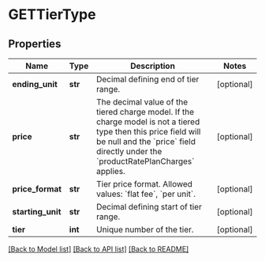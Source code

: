 # GETTierType

## Properties
Name | Type | Description | Notes
------------ | ------------- | ------------- | -------------
**ending_unit** | **str** | Decimal defining end of tier range.  | [optional] 
**price** | **str** | The decimal value of the tiered charge model. If the charge model is not a tiered type then this price field will be null and the &#x60;price&#x60; field directly under the &#x60;productRatePlanCharges&#x60; applies.  | [optional] 
**price_format** | **str** | Tier price format. Allowed values: &#x60;flat fee&#x60;, &#x60;per unit&#x60;.  | [optional] 
**starting_unit** | **str** | Decimal defining start of tier range.  | [optional] 
**tier** | **int** | Unique number of the tier.  | [optional] 

[[Back to Model list]](../README.md#documentation-for-models) [[Back to API list]](../README.md#documentation-for-api-endpoints) [[Back to README]](../README.md)


